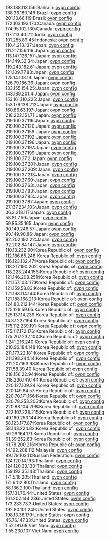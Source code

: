 193.188.113.156:Bahrain: [ovpn config](vpn/193_188_113_156.ovpn)  
138.36.180.146:Brazil: [ovpn config](vpn/138_36_180_146.ovpn)  
201.13.66.119:Brazil: [ovpn config](vpn/201_13_66_119.ovpn)  
172.103.193.170:Canada: [ovpn config](vpn/172_103_193_170.ovpn)  
174.95.102.130:Canada: [ovpn config](vpn/174_95_102_130.ovpn)  
117.213.40.211:India: [ovpn config](vpn/117_213_40_211.ovpn)  
101.255.89.45:Indonesia: [ovpn config](vpn/101_255_89_45.ovpn)  
110.4.213.137:Japan: [ovpn config](vpn/110_4_213_137.ovpn)  
111.217.156.119:Japan: [ovpn config](vpn/111_217_156_119.ovpn)  
113.147.126.157:Japan: [ovpn config](vpn/113_147_126_157.ovpn)  
114.149.32.34:Japan: [ovpn config](vpn/114_149_32_34.ovpn)  
119.243.182.61:Japan: [ovpn config](vpn/119_243_182_61.ovpn)  
121.109.77.83:Japan: [ovpn config](vpn/121_109_77_83.ovpn)  
125.14.103.19:Japan: [ovpn config](vpn/125_14_103_19.ovpn)  
126.79.186.36:Japan: [ovpn config](vpn/126_79_186_36.ovpn)  
133.155.154.25:Japan: [ovpn config](vpn/133_155_154_25.ovpn)  
143.189.201.4:Japan: [ovpn config](vpn/143_189_201_4.ovpn)  
153.161.110.225:Japan: [ovpn config](vpn/153_161_110_225.ovpn)  
153.176.138.212:Japan: [ovpn config](vpn/153_176_138_212.ovpn)  
160.86.63.197:Japan: [ovpn config](vpn/160_86_63_197.ovpn)  
218.222.151.71:Japan: [ovpn config](vpn/218_222_151_71.ovpn)  
219.100.37.119:Japan: [ovpn config](vpn/219_100_37_119.ovpn)  
219.100.37.120:Japan: [ovpn config](vpn/219_100_37_120.ovpn)  
219.100.37.159:Japan: [ovpn config](vpn/219_100_37_159.ovpn)  
219.100.37.192:Japan: [ovpn config](vpn/219_100_37_192.ovpn)  
219.100.37.196:Japan: [ovpn config](vpn/219_100_37_196.ovpn)  
219.100.37.197:Japan: [ovpn config](vpn/219_100_37_197.ovpn)  
219.100.37.199:Japan: [ovpn config](vpn/219_100_37_199.ovpn)  
219.100.37.2:Japan: [ovpn config](vpn/219_100_37_2.ovpn)  
219.100.37.201:Japan: [ovpn config](vpn/219_100_37_201.ovpn)  
219.100.37.209:Japan: [ovpn config](vpn/219_100_37_209.ovpn)  
219.100.37.213:Japan: [ovpn config](vpn/219_100_37_213.ovpn)  
219.100.37.60:Japan: [ovpn config](vpn/219_100_37_60.ovpn)  
219.100.37.63:Japan: [ovpn config](vpn/219_100_37_63.ovpn)  
219.100.37.83:Japan: [ovpn config](vpn/219_100_37_83.ovpn)  
219.100.37.85:Japan: [ovpn config](vpn/219_100_37_85.ovpn)  
219.100.37.87:Japan: [ovpn config](vpn/219_100_37_87.ovpn)  
27.137.234.103:Japan: [ovpn config](vpn/27_137_234_103.ovpn)  
36.3.218.117:Japan: [ovpn config](vpn/36_3_218_117.ovpn)  
58.81.7.59:Japan: [ovpn config](vpn/58_81_7_59.ovpn)  
59.85.35.165:Japan: [ovpn config](vpn/59_85_35_165.ovpn)  
90.149.248.57:Japan: [ovpn config](vpn/90_149_248_57.ovpn)  
90.149.90.86:Japan: [ovpn config](vpn/90_149_90_86.ovpn)  
92.202.192.22:Japan: [ovpn config](vpn/92_202_192_22.ovpn)  
92.202.84.147:Japan: [ovpn config](vpn/92_202_84_147.ovpn)  
110.13.232.90:Korea Republic of: [ovpn config](vpn/110_13_232_90.ovpn)  
112.186.65.248:Korea Republic of: [ovpn config](vpn/112_186_65_248.ovpn)  
116.123.132.47:Korea Republic of: [ovpn config](vpn/116_123_132_47.ovpn)  
118.217.190.202:Korea Republic of: [ovpn config](vpn/118_217_190_202.ovpn)  
118.223.244.156:Korea Republic of: [ovpn config](vpn/118_223_244_156.ovpn)  
121.146.208.251:Korea Republic of: [ovpn config](vpn/121_146_208_251.ovpn)  
121.157.103.117:Korea Republic of: [ovpn config](vpn/121_157_103_117.ovpn)  
121.159.58.83:Korea Republic of: [ovpn config](vpn/121_159_58_83.ovpn)  
121.168.114.144:Korea Republic of: [ovpn config](vpn/121_168_114_144.ovpn)  
121.188.168.213:Korea Republic of: [ovpn config](vpn/121_188_168_213.ovpn)  
124.80.212.144:Korea Republic of: [ovpn config](vpn/124_80_212_144.ovpn)  
125.129.59.65:Korea Republic of: [ovpn config](vpn/125_129_59_65.ovpn)  
125.137.14.239:Korea Republic of: [ovpn config](vpn/125_137_14_239.ovpn)  
14.37.227.194:Korea Republic of: [ovpn config](vpn/14_37_227_194.ovpn)  
175.112.239.191:Korea Republic of: [ovpn config](vpn/175_112_239_191.ovpn)  
175.117.172.176:Korea Republic of: [ovpn config](vpn/175_117_172_176.ovpn)  
175.207.232.104:Korea Republic of: [ovpn config](vpn/175_207_232_104.ovpn)  
1.241.216.240:Korea Republic of: [ovpn config](vpn/1_241_216_240.ovpn)  
210.96.184.148:Korea Republic of: [ovpn config](vpn/210_96_184_148.ovpn)  
211.177.22.181:Korea Republic of: [ovpn config](vpn/211_177_22_181.ovpn)  
211.198.244.14:Korea Republic of: [ovpn config](vpn/211_198_244_14.ovpn)  
211.207.163.98:Korea Republic of: [ovpn config](vpn/211_207_163_98.ovpn)  
211.58.39.40:Korea Republic of: [ovpn config](vpn/211_58_39_40.ovpn)  
218.156.22.94:Korea Republic of: [ovpn config](vpn/218_156_22_94.ovpn)  
218.236.149.144:Korea Republic of: [ovpn config](vpn/218_236_149_144.ovpn)  
220.127.109.24:Korea Republic of: [ovpn config](vpn/220_127_109_24.ovpn)  
220.149.84.57:Korea Republic of: [ovpn config](vpn/220_149_84_57.ovpn)  
220.70.171.166:Korea Republic of: [ovpn config](vpn/220_70_171_166.ovpn)  
220.78.253.203:Korea Republic of: [ovpn config](vpn/220_78_253_203.ovpn)  
220.88.104.208:Korea Republic of: [ovpn config](vpn/220_88_104_208.ovpn)  
222.107.228.215:Korea Republic of: [ovpn config](vpn/222_107_228_215.ovpn)  
49.169.253.144:Korea Republic of: [ovpn config](vpn/49_169_253_144.ovpn)  
58.123.177.87:Korea Republic of: [ovpn config](vpn/58_123_177_87.ovpn)  
58.143.224.82:Korea Republic of: [ovpn config](vpn/58_143_224_82.ovpn)  
59.29.164.171:Korea Republic of: [ovpn config](vpn/59_29_164_171.ovpn)  
61.39.252.83:Korea Republic of: [ovpn config](vpn/61_39_252_83.ovpn)  
61.78.200.216:Korea Republic of: [ovpn config](vpn/61_78_200_216.ovpn)  
14.192.208.112:Malaysia: [ovpn config](vpn/14_192_208_112.ovpn)  
89.179.103.11:Russian Federation: [ovpn config](vpn/89_179_103_11.ovpn)  
124.120.14.193:Thailand: [ovpn config](vpn/124_120_14_193.ovpn)  
124.120.33.130:Thailand: [ovpn config](vpn/124_120_33_130.ovpn)  
159.192.35.143:Thailand: [ovpn config](vpn/159_192_35_143.ovpn)  
171.5.16.205:Thailand: [ovpn config](vpn/171_5_16_205.ovpn)  
171.6.112.80:Thailand: [ovpn config](vpn/171_6_112_80.ovpn)  
58.136.2.100:Thailand: [ovpn config](vpn/58_136_2_100.ovpn)  
157.131.76.44:United States: [ovpn config](vpn/157_131_76_44.ovpn)  
161.202.144.236:United States: [ovpn config](vpn/161_202_144_236.ovpn)  
173.233.73.3:United States: [ovpn config](vpn/173_233_73_3.ovpn)  
192.80.101.249:United States: [ovpn config](vpn/192_80_101_249.ovpn)  
198.13.36.179:United States: [ovpn config](vpn/198_13_36_179.ovpn)  
45.76.147.33:United States: [ovpn config](vpn/45_76_147_33.ovpn)  
1.52.191.68:Viet Nam: [ovpn config](vpn/1_52_191_68.ovpn)  
1.55.230.107:Viet Nam: [ovpn config](vpn/1_55_230_107.ovpn)  
